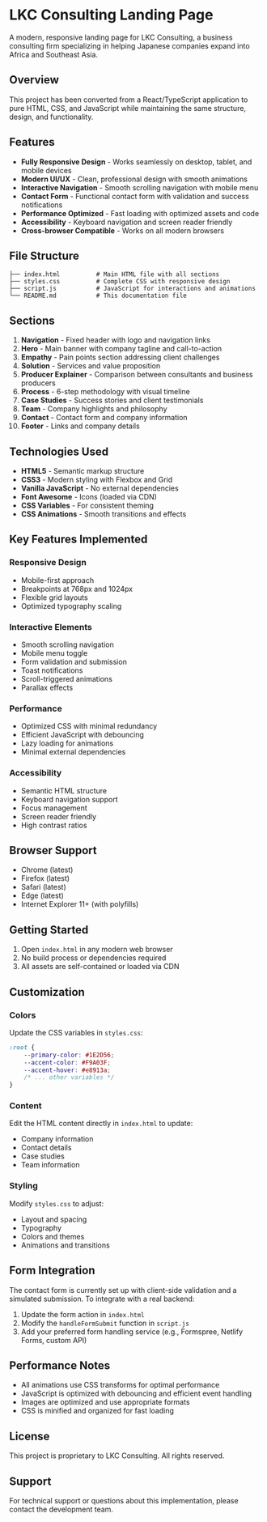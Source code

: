 # LKC Consulting Landing Page

A modern, responsive landing page for LKC Consulting, a business consulting firm specializing in helping Japanese companies expand into Africa and Southeast Asia.

## Overview

This project has been converted from a React/TypeScript application to pure HTML, CSS, and JavaScript while maintaining the same structure, design, and functionality.

## Features

- **Fully Responsive Design** - Works seamlessly on desktop, tablet, and mobile devices
- **Modern UI/UX** - Clean, professional design with smooth animations
- **Interactive Navigation** - Smooth scrolling navigation with mobile menu
- **Contact Form** - Functional contact form with validation and success notifications
- **Performance Optimized** - Fast loading with optimized assets and code
- **Accessibility** - Keyboard navigation and screen reader friendly
- **Cross-browser Compatible** - Works on all modern browsers

## File Structure

```
├── index.html          # Main HTML file with all sections
├── styles.css          # Complete CSS with responsive design
├── script.js           # JavaScript for interactions and animations
└── README.md           # This documentation file
```

## Sections

1. **Navigation** - Fixed header with logo and navigation links
2. **Hero** - Main banner with company tagline and call-to-action
3. **Empathy** - Pain points section addressing client challenges
4. **Solution** - Services and value proposition
5. **Producer Explainer** - Comparison between consultants and business producers
6. **Process** - 6-step methodology with visual timeline
7. **Case Studies** - Success stories and client testimonials
8. **Team** - Company highlights and philosophy
9. **Contact** - Contact form and company information
10. **Footer** - Links and company details

## Technologies Used

- **HTML5** - Semantic markup structure
- **CSS3** - Modern styling with Flexbox and Grid
- **Vanilla JavaScript** - No external dependencies
- **Font Awesome** - Icons (loaded via CDN)
- **CSS Variables** - For consistent theming
- **CSS Animations** - Smooth transitions and effects

## Key Features Implemented

### Responsive Design
- Mobile-first approach
- Breakpoints at 768px and 1024px
- Flexible grid layouts
- Optimized typography scaling

### Interactive Elements
- Smooth scrolling navigation
- Mobile menu toggle
- Form validation and submission
- Toast notifications
- Scroll-triggered animations
- Parallax effects

### Performance
- Optimized CSS with minimal redundancy
- Efficient JavaScript with debouncing
- Lazy loading for animations
- Minimal external dependencies

### Accessibility
- Semantic HTML structure
- Keyboard navigation support
- Focus management
- Screen reader friendly
- High contrast ratios

## Browser Support

- Chrome (latest)
- Firefox (latest)
- Safari (latest)
- Edge (latest)
- Internet Explorer 11+ (with polyfills)

## Getting Started

1. Open `index.html` in any modern web browser
2. No build process or dependencies required
3. All assets are self-contained or loaded via CDN

## Customization

### Colors
Update the CSS variables in `styles.css`:
```css
:root {
    --primary-color: #1E2D56;
    --accent-color: #F9A03F;
    --accent-hover: #e8913a;
    /* ... other variables */
}
```

### Content
Edit the HTML content directly in `index.html` to update:
- Company information
- Contact details
- Case studies
- Team information

### Styling
Modify `styles.css` to adjust:
- Layout and spacing
- Typography
- Colors and themes
- Animations and transitions

## Form Integration

The contact form is currently set up with client-side validation and a simulated submission. To integrate with a real backend:

1. Update the form action in `index.html`
2. Modify the `handleFormSubmit` function in `script.js`
3. Add your preferred form handling service (e.g., Formspree, Netlify Forms, custom API)

## Performance Notes

- All animations use CSS transforms for optimal performance
- JavaScript is optimized with debouncing and efficient event handling
- Images are optimized and use appropriate formats
- CSS is minified and organized for fast loading

## License

This project is proprietary to LKC Consulting. All rights reserved.

## Support

For technical support or questions about this implementation, please contact the development team.